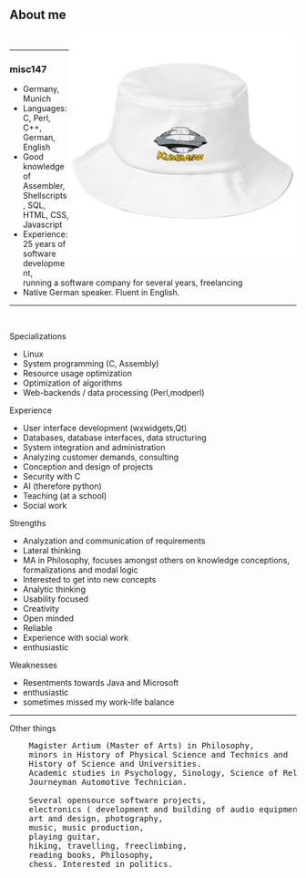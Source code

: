 
## About me



<img align="right" src="me-320px.png"> 
<br>
<hr>

### misc147  

* Germany, Munich 
* Languages: C, Perl, C++, German, English
* Good knowledge of Assembler, Shellscripts, SQL, HTML, CSS, Javascript
* Experience: 25 years of software development, <br>
  running a software company for several years, 
  freelancing 
* Native German speaker. Fluent in English. 

---

<br>


Specializations

* Linux
* System programming (C, Assembly)
* Resource usage optimization
* Optimization of algorithms
* Web-backends / data processing (Perl,modperl)


Experience

* User interface development (wxwidgets,Qt)
* Databases, database interfaces, data structuring
* System integration and administration
* Analyzing customer demands, consulting
* Conception and design of projects
* Security with C
* AI (therefore python)
* Teaching (at a school)
* Social work


Strengths

* Analyzation and communication of requirements
* Lateral thinking
* MA in Philosophy, focuses amongst others on knowledge conceptions, formalizations and modal logic
* Interested to get into new concepts
* Analytic thinking
* Usability focused
* Creativity
* Open minded
* Reliable
* Experience with social work
* enthusiastic


Weaknesses

* Resentments towards Java and Microsoft 
* enthusiastic
* sometimes missed my work-life balance

---

Other things

<pre>
	Magister Artium (Master of Arts) in Philosophy,
	minors in History of Physical Science and Technics and
	History of Science and Universities.
	Academic studies in Psychology, Sinology, Science of Religion, Archaeology, History, Sociology.
	Journeyman Automotive Technician.
	
	Several opensource software projects,
	electronics ( development and building of audio equipment ),
	art and design, photography,
	music, music production,
	playing guitar,
	hiking, travelling, freeclimbing,
	reading books, Philosophy,
	chess. Interested in politics.
</pre>


